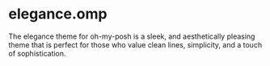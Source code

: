 # elegance.omp
The elegance theme for oh-my-posh is a sleek, and aesthetically pleasing theme that is perfect for those who value clean lines, simplicity, and a touch of sophistication.
